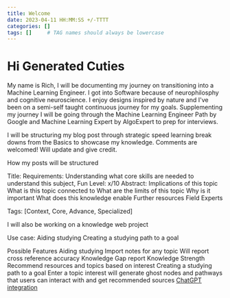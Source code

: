 ```yaml
---
title: Welcome
date: 2023-04-11 HH:MM:SS +/-TTTT
categories: []
tags: []     # TAG names should always be lowercase
---
```

# Hi Generated Cuties

My name is Rich, I will be documenting my journey on transitioning into a Machine Learning Engineer. I got into Software because of neurophilosphy and cognitive neuroscience. I enjoy designs inspired by nature and I've been on a semi-self taught continuous journey for my goals. Supplementing my journey I will be going through the Machine Learning Engineer Path by Google and Machine Learning Expert by AlgoExpert to prep for interviews.

I will be structuring my blog post through strategic speed learning break downs from the Basics to showcase my knowledge. Comments are welcomed! Will update and give credit.

How my posts will be structured 

Title:
Requirements: Understanding what core skills are needed to understand this subject, 
Fun Level: x/10
Abstract: 
Implications of this topic
What is this topic connected to
What are the limits of this topic
Why is it important 
What does this knowledge enable
Further resources
Field Experts

Tags: [Context, Core, Advance, Specialized]


I will also be working on a knowledge web project

Use case:
Aiding studying 
Creating a studying path to a goal

Possible Features 
Aiding studying 
    Import notes for any topic
    Will report cross reference accuracy
    Knowledge Gap report
    Knowledge Strength
    Recommend resources and topics based on interest
Creating a studying path to a goal
    Enter a topic interest will generate ghost nodes and pathways that users can interact with and get recommended sources
[ChatGPT integration](https://openai.com/blog/introducing-chatgpt-and-whisper-apis)

